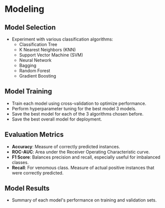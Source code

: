 # Modeling

## Model Selection
- Experiment with various classification algorithms:
    - Classification Tree
    - K Nearest Neighbors (KNN)
    - Support Vector Machine (SVM)
    - Neural Network
    - Bagging
    - Random Forest
    - Gradient Boosting

## Model Training
- Train each model using cross-validation to optimize performance.
- Perform hyperparameter tuning for the best model 3 models.
- Save the best model for each of the 3 algorithms chosen before.
- Save the best overall model for deployment.

## Evaluation Metrics
- **Accuracy**: Measure of correctly predicted instances.
- **ROC-AUC**: Area under the Receiver Operating Characteristic curve.
- **F1 Score**: Balances precision and recall, especially useful for imbalanced classes.
- **Recall**: For venomous class. Measure of actual positive instances that were correctly predicted.

## Model Results
- Summary of each model's performance on training and validation sets.
